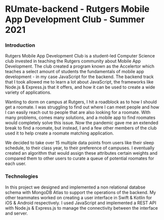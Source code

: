 # RUmate-backend - Rutgers Mobile App Development Club - Summer 2021


### Introduction

Rutgers Mobile App Development Club is a student-led Computer Science club invested in teaching the Rutgers community about Mobile App Development.
The club created a program known as the Accelertor which teaches a select amount of students the fundamentals of mobile app development - in my case JavaScript for the backend.
The backend track that I took allowed me to learn a lot about JavaScript, the frameworks like Node.js & Express.js that it offers, and how it can be used to create a wide variety of applications.

Wanting to dorm on campus at Rutgers, I hit a roadblock as to how I should get a roomate. I was struggling to find out where I can meet people and how I can easily reach out to people
that are also looking for a roomate. With many problems, comes many solutions, and a mobile app to find roomates would completely solve this issue. Now the pandemic gave me an extended break to find a roomate,
but instead, I and a few other members of the club used it to help create a roomate matching application. 

We decided to take over 15 multiple data points from users like
their sleep schedule, to their class year, to their preference of campuses. I eventually created an algorithm that would assign these attributes certain weights and compared them to other users to 
curate a queue of potential roomates for each user.

### Technologies

In this project we designed and implemented a non relational databse schema with MongoDB Atlas to support the operations of the backend. 
My other teammates worked on creating a user interface in Swift & Kotlin for iOS & Android respectively. 
I used JavaScript and implemented a REST API with Node.js & Express.js to manage the connectivity between the interface and server. 
